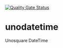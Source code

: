 [![Quality Gate Status](https://sonarcloud.io/api/project_badges/measure?project=unosquare_unodatetime&metric=alert_status)](https://sonarcloud.io/summary/new_code?id=unosquare_unodatetime)

# unodatetime

Unosquare DateTime

